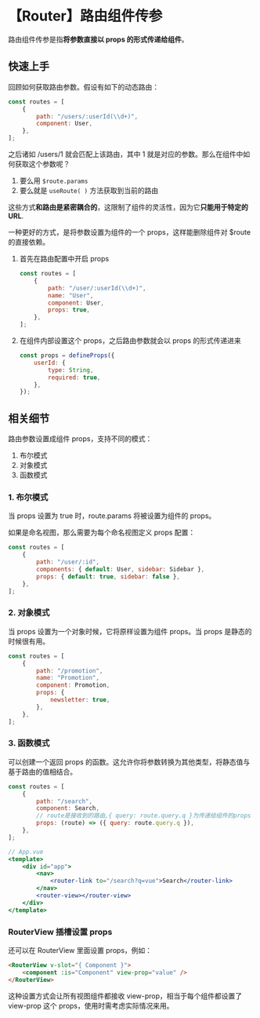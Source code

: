 # 【Router】路由组件传参

路由组件传参是指**将参数直接以 props 的形式传递给组件**。

## **快速上手**

回顾如何获取路由参数。假设有如下的动态路由：

```jsx
const routes = [
    {
        path: "/users/:userId(\\d+)",
        component: User,
    },
];
```

之后诸如 /users/1 就会匹配上该路由，其中 1 就是对应的参数。那么在组件中如何获取这个参数呢？

1. 要么用 `$route.params`
2. 要么就是 `useRoute( )` 方法获取到当前的路由

这些方式**和路由是紧密耦合的**，这限制了组件的灵活性，因为它**只能用于特定的 URL**.

一种更好的方式，是将参数设置为组件的一个 props，这样能删除组件对 $route 的直接依赖。

1. 首先在路由配置中开启 props

    ```jsx
    const routes = [
        {
            path: "/user/:userId(\\d+)",
            name: "User",
            component: User,
            props: true,
        },
    ];
    ```

2. 在组件内部设置这个 props，之后路由参数就会以 props 的形式传递进来

    ```jsx
    const props = defineProps({
        userId: {
            type: String,
            required: true,
        },
    });
    ```

## **相关细节**

路由参数设置成组件 props，支持不同的模式：

1. 布尔模式
2. 对象模式
3. 函数模式

### **1. 布尔模式**

当 props 设置为 true 时，route.params 将被设置为组件的 props。

如果是命名视图，那么需要为每个命名视图定义 props 配置：

```jsx
const routes = [
    {
        path: "/user/:id",
        components: { default: User, sidebar: Sidebar },
        props: { default: true, sidebar: false },
    },
];
```

### **2. 对象模式**

当 props 设置为一个对象时候，它将原样设置为组件 props。当 props 是静态的时候很有用。

```jsx
const routes = [
    {
        path: "/promotion",
        name: "Promotion",
        component: Promotion,
        props: {
            newsletter: true,
        },
    },
];
```

### **3. 函数模式**

可以创建一个返回 props 的函数。这允许你将参数转换为其他类型，将静态值与基于路由的值相结合。

```jsx
const routes = [
    {
        path: "/search",
        component: Search,
        // route是接收到的路由,{ query: route.query.q }为传递给组件的props
        props: (route) => ({ query: route.query.q }),
    },
];
```

```jsx
// App.vue
<template>
    <div id="app">
        <nav>
            <router-link to="/search?q=vue">Search</router-link>
        </nav>
        <router-view></router-view>
    </div>
</template>
```

### **RouterView 插槽设置 props**

还可以在 RouterView 里面设置 props，例如：

```html
<RouterView v-slot="{ Component }">
    <component :is="Component" view-prop="value" />
</RouterView>
```

这种设置方式会让所有视图组件都接收 view-prop，相当于每个组件都设置了 view-prop 这个 props，使用时需考虑实际情况来用。
